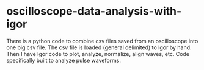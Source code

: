 # oscilloscope-data-analysis-with-igor
There is a python code to combine csv files saved from an oscilloscope into one big csv file. The csv file is loaded (general delimited) to Igor by hand. Then I have Igor code to plot, analyze, normalize, align waves, etc. Code specifically built to analyze pulse waveforms.
